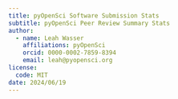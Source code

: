 ```yaml
---
title: pyOpenSci Software Submission Stats
subtitle: pyOpenSci Peer Review Summary Stats
author:
  - name: Leah Wasser
    affiliations: pyOpenSci
    orcid: 0000-0002-7859-8394
    email: leah@pyopensci.org
license:
  code: MIT
date: 2024/06/19
---
```



